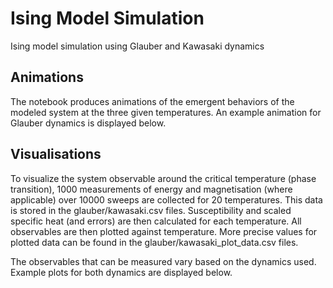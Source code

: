 # Ising Model Simulation
 Ising model simulation using Glauber and Kawasaki dynamics

## Animations
The notebook produces animations of the emergent behaviors of the modeled system at the three given temperatures. An example animation for Glauber dynamics is displayed below.


## Visualisations
To visualize the system observable around the critical temperature (phase transition), 1000 measurements of energy and magnetisation (where applicable) over 10000 sweeps are collected for 20 temperatures. This data is stored in the glauber/kawasaki.csv files. Susceptibility and scaled specific heat (and errors) are then calculated for each temperature. All observables are then plotted against temperature. More precise values for plotted data can be found in the glauber/kawasaki_plot_data.csv files.

The observables that can be measured vary based on the dynamics used. Example plots for both dynamics are displayed below.




